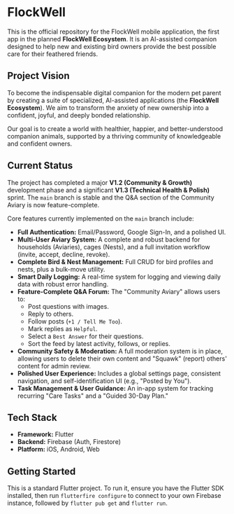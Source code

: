 # FlockWell

This is the official repository for the FlockWell mobile application, the first app in the planned **FlockWell Ecosystem**. It is an AI-assisted companion designed to help new and existing bird owners provide the best possible care for their feathered friends.

## Project Vision

To become the indispensable digital companion for the modern pet parent by creating a suite of specialized, AI-assisted applications (the **FlockWell Ecosystem**). We aim to transform the anxiety of new ownership into a confident, joyful, and deeply bonded relationship.

Our goal is to create a world with healthier, happier, and better-understood companion animals, supported by a thriving community of knowledgeable and confident owners.

## Current Status

The project has completed a major **V1.2 (Community & Growth)** development phase and a significant **V1.3 (Technical Health & Polish)** sprint. The `main` branch is stable and the Q&A section of the Community Aviary is now feature-complete.

Core features currently implemented on the `main` branch include:
- **Full Authentication:** Email/Password, Google Sign-In, and a polished UI.
- **Multi-User Aviary System:** A complete and robust backend for households (Aviaries), cages (Nests), and a full invitation workflow (invite, accept, decline, revoke).
- **Complete Bird & Nest Management:** Full CRUD for bird profiles and nests, plus a bulk-move utility.
- **Smart Daily Logging:** A real-time system for logging and viewing daily data with robust error handling.
- **Feature-Complete Q&A Forum:** The "Community Aviary" allows users to:
    - Post questions with images.
    - Reply to others.
    - Follow posts (`+1 / Tell Me Too`).
    - Mark replies as `Helpful`.
    - Select a `Best Answer` for their questions.
    - Sort the feed by latest activity, follows, or replies.
- **Community Safety & Moderation:** A full moderation system is in place, allowing users to delete their own content and "Squawk" (report) others' content for admin review.
- **Polished User Experience:** Includes a global settings page, consistent navigation, and self-identification UI (e.g., "Posted by You").
- **Task Management & User Guidance:** An in-app system for tracking recurring "Care Tasks" and a "Guided 30-Day Plan."

## Tech Stack

- **Framework:** Flutter
- **Backend:** Firebase (Auth, Firestore)
- **Platform:** iOS, Android, Web

## Getting Started

This is a standard Flutter project. To run it, ensure you have the Flutter SDK installed, then run `flutterfire configure` to connect to your own Firebase instance, followed by `flutter pub get` and `flutter run`.